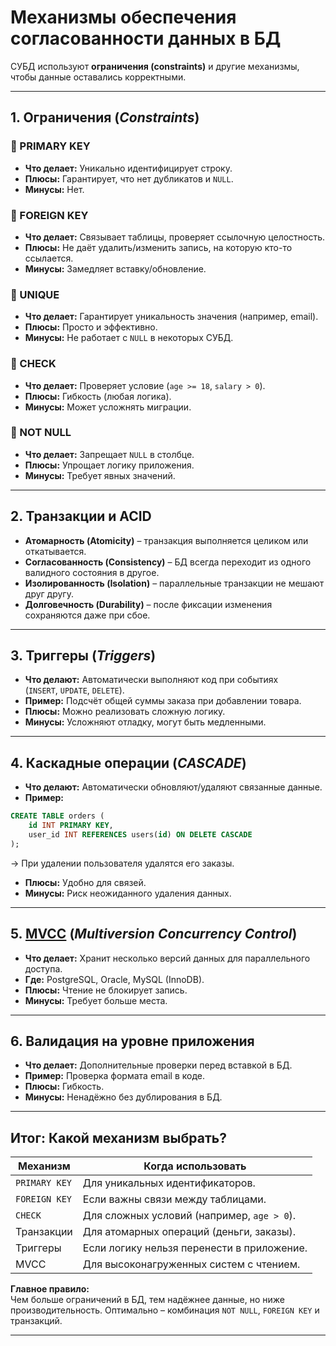 # **Механизмы обеспечения согласованности данных в БД**

СУБД используют **ограничения (constraints)** и другие механизмы, чтобы данные оставались корректными.

---
## **1. Ограничения** (*Constraints*)

### **🔹 PRIMARY KEY**
- **Что делает:** Уникально идентифицирует строку.    
- **Плюсы:** Гарантирует, что нет дубликатов и `NULL`.    
- **Минусы:** Нет.    

### **🔹 FOREIGN KEY**
- **Что делает:** Связывает таблицы, проверяет ссылочную целостность.    
- **Плюсы:** Не даёт удалить/изменить запись, на которую кто-то ссылается.    
- **Минусы:** Замедляет вставку/обновление.    

### **🔹 UNIQUE**
- **Что делает:** Гарантирует уникальность значения (например, email).    
- **Плюсы:** Просто и эффективно.    
- **Минусы:** Не работает с `NULL` в некоторых СУБД.    

### **🔹 CHECK**
- **Что делает:** Проверяет условие (`age >= 18`, `salary > 0`).    
- **Плюсы:** Гибкость (любая логика).    
- **Минусы:** Может усложнять миграции.    

### **🔹 NOT NULL**
- **Что делает:** Запрещает `NULL` в столбце.    
- **Плюсы:** Упрощает логику приложения.    
- **Минусы:** Требует явных значений.    

---
## **2. Транзакции и ACID**
- **Атомарность (Atomicity)** – транзакция выполняется целиком или откатывается. 
- **Согласованность (Consistency)** – БД всегда переходит из одного валидного состояния в другое.    
- **Изолированность (Isolation)** – параллельные транзакции не мешают друг другу.
- **Долговечность (Durability)** – после фиксации изменения сохраняются даже при сбое.

---
## **3. Триггеры** (*Triggers*)
- **Что делают:** Автоматически выполняют код при событиях (`INSERT`, `UPDATE`, `DELETE`).    
- **Пример:** Подсчёт общей суммы заказа при добавлении товара.    
- **Плюсы:** Можно реализовать сложную логику.    
- **Минусы:** Усложняют отладку, могут быть медленными.    

---
## **4. Каскадные операции** (*CASCADE*)
- **Что делают:** Автоматически обновляют/удаляют связанные данные.    
- **Пример:**
```sql
CREATE TABLE orders (
    id INT PRIMARY KEY,
    user_id INT REFERENCES users(id) ON DELETE CASCADE
);
```
→ При удалении пользователя удалятся его заказы.
    
- **Плюсы:** Удобно для связей.    
- **Минусы:** Риск неожиданного удаления данных.    

---
## **5.** [**MVCC**](MVCC.md) (*Multiversion Concurrency Control*)
- **Что делает:** Хранит несколько версий данных для параллельного доступа.    
- **Где:** PostgreSQL, Oracle, MySQL (InnoDB).    
- **Плюсы:** Чтение не блокирует запись.    
- **Минусы:** Требует больше места.    

---
## **6. Валидация на уровне приложения**
- **Что делает:** Дополнительные проверки перед вставкой в БД.    
- **Пример:** Проверка формата email в коде.    
- **Плюсы:** Гибкость.    
- **Минусы:** Ненадёжно без дублирования в БД.    

---
## **Итог: Какой механизм выбрать?**

|**Механизм**|**Когда использовать**|
|---|---|
|`PRIMARY KEY`|Для уникальных идентификаторов.|
|`FOREIGN KEY`|Если важны связи между таблицами.|
|`CHECK`|Для сложных условий (например, `age > 0`).|
|Транзакции|Для атомарных операций (деньги, заказы).|
|Триггеры|Если логику нельзя перенести в приложение.|
|MVCC|Для высоконагруженных систем с чтением.|

**Главное правило:**  
Чем больше ограничений в БД, тем надёжнее данные, но ниже производительность. Оптимально – комбинация `NOT NULL`, `FOREIGN KEY` и транзакций.

---
